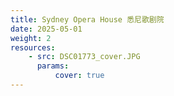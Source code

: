```yaml
---
title: Sydney Opera House 悉尼歌剧院
date: 2025-05-01
weight: 2
resources:
    - src: DSC01773_cover.JPG
      params:
          cover: true
---
```

